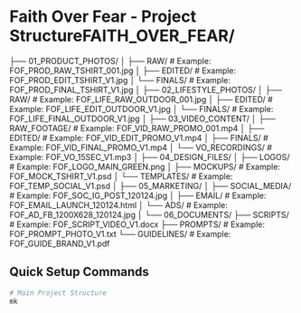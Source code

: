 # Faith Over Fear - Project StructureFAITH_OVER_FEAR/
├── 01_PRODUCT_PHOTOS/
│   ├── RAW/                     # Example: FOF_PROD_RAW_TSHIRT_001.jpg
│   ├── EDITED/                  # Example: FOF_PROD_EDIT_TSHIRT_V1.jpg
│   └── FINALS/                  # Example: FOF_PROD_FINAL_TSHIRT_V1.jpg
│
├── 02_LIFESTYLE_PHOTOS/
│   ├── RAW/                     # Example: FOF_LIFE_RAW_OUTDOOR_001.jpg
│   ├── EDITED/                  # Example: FOF_LIFE_EDIT_OUTDOOR_V1.jpg
│   └── FINALS/                  # Example: FOF_LIFE_FINAL_OUTDOOR_V1.jpg
│
├── 03_VIDEO_CONTENT/
│   ├── RAW_FOOTAGE/            # Example: FOF_VID_RAW_PROMO_001.mp4
│   ├── EDITED/                 # Example: FOF_VID_EDIT_PROMO_V1.mp4
│   ├── FINALS/                 # Example: FOF_VID_FINAL_PROMO_V1.mp4
│   └── VO_RECORDINGS/          # Example: FOF_VO_15SEC_V1.mp3
│
├── 04_DESIGN_FILES/
│   ├── LOGOS/                  # Example: FOF_LOGO_MAIN_GREEN.png
│   ├── MOCKUPS/               # Example: FOF_MOCK_TSHIRT_V1.psd
│   └── TEMPLATES/             # Example: FOF_TEMP_SOCIAL_V1.psd
│
├── 05_MARKETING/
│   ├── SOCIAL_MEDIA/          # Example: FOF_SOC_IG_POST_120124.jpg
│   ├── EMAIL/                 # Example: FOF_EMAIL_LAUNCH_120124.html
│   └── ADS/                   # Example: FOF_AD_FB_1200X628_120124.jpg
│
└── 06_DOCUMENTS/
    ├── SCRIPTS/              # Example: FOF_SCRIPT_VIDEO_V1.docx
    ├── PROMPTS/             # Example: FOF_PROMPT_PHOTO_V1.txt
    └── GUIDELINES/          # Example: FOF_GUIDE_BRAND_V1.pdf
## Quick Setup Commands
```bash
# Main Project Structure
mk

